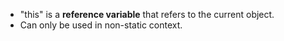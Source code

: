 - "this" is a **reference variable** that refers to the current object.
- Can only be used in non-static context.